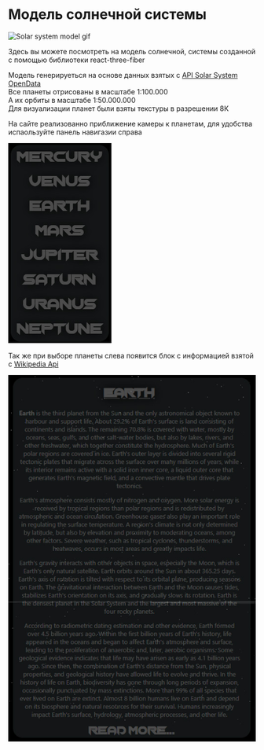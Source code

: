 # Модель солнечной системы  

![Solar system model gif](/src/textures/Solar_system_model_gif.gif)  

Здесь вы можете посмотреть на модель солнечной, системы созданной с помощью библиотеки react-three-fiber  
  
Модель генерируеться на основе данных взятых с [API Solar System OpenData](https://api.le-systeme-solaire.net/en/)  
Все планеты отрисованы в масштабе 1:100.000  
А их орбиты в масштабе 1:50.000.000  
Для визуализации планет были взяты текстуры в разрешении 8К  
  
На сайте реализованно приближение камеры к планетам, для удобства испаользуйте панель навигазии справа  
  
![Navigation](/src/textures/Navigation.jpg)  
  
Так же при выборе планеты слева появится блок с информацией взятой с [Wikipedia Api]('https://www.mediawiki.org/wiki/API:Query')  
  
![InfoBar](/src/textures/InfoBar.jpg) 